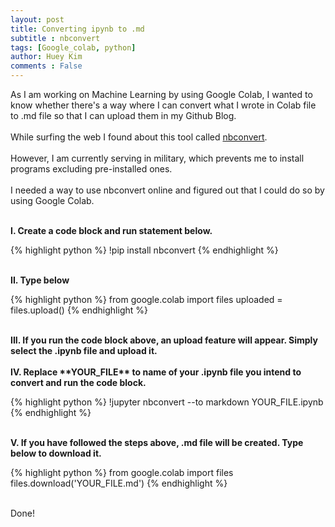 ```yaml
---
layout: post
title: Converting ipynb to .md
subtitle : nbconvert
tags: [Google_colab, python]
author: Huey Kim
comments : False
---
```



As I am working on Machine Learning by using Google Colab, 
I wanted to know whether there's a way where I can convert what I wrote in Colab file to .md file
so that I can upload them in my Github Blog.
<br><br>
While surfing the web I found about this tool called [nbconvert](https://github.com/jupyter/nbconvert).
<br><br>
However, I am currently serving in military, which prevents me to install programs excluding pre-installed ones.
<br><br>
I needed a way to use nbconvert online and figured out that I could do so by using Google Colab.
<br><br>

<b>I. Create a code block and run statement below.</b>

{% highlight python %}
!pip install nbconvert
{% endhighlight %}

<br>
<b>II. Type below</b>

{% highlight python %}
from google.colab import files
uploaded = files.upload()
{% endhighlight %}

<br>
<b>III. If you run the code block above, an upload feature will appear. Simply select the .ipynb file and upload it.</b>
<br><br>
<b>IV. Replace **YOUR_FILE** to name of your .ipynb file you intend to convert and run the code block.</b>

{% highlight python %}
!jupyter nbconvert --to markdown YOUR_FILE.ipynb
{% endhighlight %}

<br>
<b>V. If you have followed the steps above, .md file will be created. Type below to download it.</b>

{% highlight python %}
from google.colab import files
files.download('YOUR_FILE.md')
{% endhighlight %}

<br>
Done!
